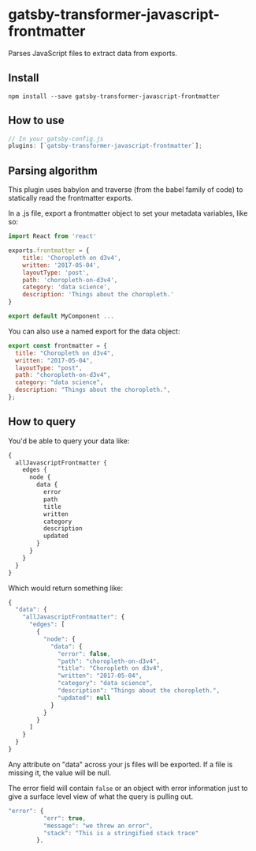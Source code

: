 # gatsby-transformer-javascript-frontmatter

Parses JavaScript files to extract data from exports.

## Install

`npm install --save gatsby-transformer-javascript-frontmatter`

## How to use

```javascript
// In your gatsby-config.js
plugins: [`gatsby-transformer-javascript-frontmatter`];
```

## Parsing algorithm

This plugin uses babylon and traverse (from the babel family of code) to
statically read the frontmatter exports.

In a .js file, export a frontmatter object to set your metadata variables, like so:

```javascript
import React from 'react'

exports.frontmatter = {
    title: 'Choropleth on d3v4',
    written: '2017-05-04',
    layoutType: 'post',
    path: 'choropleth-on-d3v4',
    category: 'data science',
    description: 'Things about the choropleth.'
}

export default MyComponent ...
```

You can also use a named export for the data object:

```javascript
export const frontmatter = {
  title: "Choropleth on d3v4",
  written: "2017-05-04",
  layoutType: "post",
  path: "choropleth-on-d3v4",
  category: "data science",
  description: "Things about the choropleth.",
};
```

## How to query

You'd be able to query your data like:

```graphql
{
  allJavascriptFrontmatter {
    edges {
      node {
        data {
          error
          path
          title
          written
          category
          description
          updated
        }
      }
    }
  }
}
```

Which would return something like:

```javascript
{
  "data": {
    "allJavascriptFrontmatter": {
      "edges": [
        {
          "node": {
            "data": {
              "error": false,
              "path": "choropleth-on-d3v4",
              "title": "Choropleth on d3v4",
              "written": "2017-05-04",
              "category": "data science",
              "description": "Things about the choropleth.",
              "updated": null
            }
          }
        }
      ]
    }
  }
}
```

Any attribute on "data" across your js files will be exported. If a file is
missing it, the value will be null.

The error field will contain `false` or an object with error information just to
give a surface level view of what the query is pulling out.

```javascript
"error": {
          "err": true,
          "message": "we threw an error",
          "stack": "This is a stringified stack trace"
        },
```

